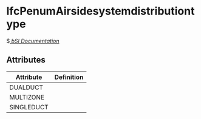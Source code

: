 IfcPenumAirsidesystemdistributiontype
=====================================
$[ _bSI
Documentation_](https://standards.buildingsmart.org/IFC/DEV/IFC4_2/FINAL/HTML/schema//pset/penum_airsidesystemdistributiontype.htm)


Attributes
----------
| Attribute   | Definition   |
|-------------|--------------|
| DUALDUCT    |              |
| MULTIZONE   |              |
| SINGLEDUCT  |              |
